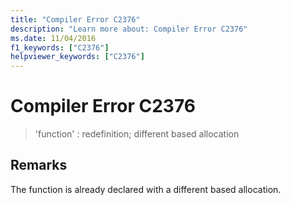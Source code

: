 ```yaml
---
title: "Compiler Error C2376"
description: "Learn more about: Compiler Error C2376"
ms.date: 11/04/2016
f1_keywords: ["C2376"]
helpviewer_keywords: ["C2376"]
---
```

# Compiler Error C2376

> 'function' : redefinition; different based allocation

## Remarks

The function is already declared with a different based allocation.

